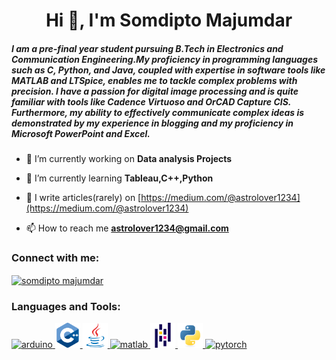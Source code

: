 <h1 align="center">Hi 👋, I'm Somdipto Majumdar</h1>
<h5 align="left">I am a pre-final year student pursuing B.Tech in Electronics and Communication Engineering.My proficiency in programming languages such as C, Python, and Java, coupled with expertise in software tools like MATLAB and LTSpice, enables me to tackle complex problems with precision. I have a passion for digital image processing and is quite familiar with tools like Cadence Virtuoso and OrCAD Capture CIS. Furthermore, my ability to effectively communicate complex ideas is demonstrated by my experience in blogging and my proficiency in Microsoft PowerPoint and Excel.</h5>

- 🔭 I’m currently working on **Data analysis Projects**

- 🌱 I’m currently learning **Tableau,C++,Python**

- 📝 I write articles(rarely) on [https://medium.com/@astrolover1234](https://medium.com/@astrolover1234)

- 📫 How to reach me **astrolover1234@gmail.com**

<h3 align="left">Connect with me:</h3>
<p align="left">
<a href="https://linkedin.com/in/somdipto majumdar" target="blank"><img align="center" src="https://raw.githubusercontent.com/rahuldkjain/github-profile-readme-generator/master/src/images/icons/Social/linked-in-alt.svg" alt="somdipto majumdar" height="30" width="40" /></a>
</p>

<h3 align="left">Languages and Tools:</h3>
<p align="left"> <a href="https://www.arduino.cc/" target="_blank" rel="noreferrer"> <img src="https://cdn.worldvectorlogo.com/logos/arduino-1.svg" alt="arduino" width="40" height="40"/> </a> <a href="https://www.w3schools.com/cpp/" target="_blank" rel="noreferrer"> <img src="https://raw.githubusercontent.com/devicons/devicon/master/icons/cplusplus/cplusplus-original.svg" alt="cplusplus" width="40" height="40"/> </a> <a href="https://www.java.com" target="_blank" rel="noreferrer"> <img src="https://raw.githubusercontent.com/devicons/devicon/master/icons/java/java-original.svg" alt="java" width="40" height="40"/> </a> <a href="https://www.mathworks.com/" target="_blank" rel="noreferrer"> <img src="https://upload.wikimedia.org/wikipedia/commons/2/21/Matlab_Logo.png" alt="matlab" width="40" height="40"/> </a> <a href="https://pandas.pydata.org/" target="_blank" rel="noreferrer"> <img src="https://raw.githubusercontent.com/devicons/devicon/2ae2a900d2f041da66e950e4d48052658d850630/icons/pandas/pandas-original.svg" alt="pandas" width="40" height="40"/> </a> <a href="https://www.python.org" target="_blank" rel="noreferrer"> <img src="https://raw.githubusercontent.com/devicons/devicon/master/icons/python/python-original.svg" alt="python" width="40" height="40"/> </a> <a href="https://pytorch.org/" target="_blank" rel="noreferrer"> <img src="https://www.vectorlogo.zone/logos/pytorch/pytorch-icon.svg" alt="pytorch" width="40" height="40"/> </a> </p>

